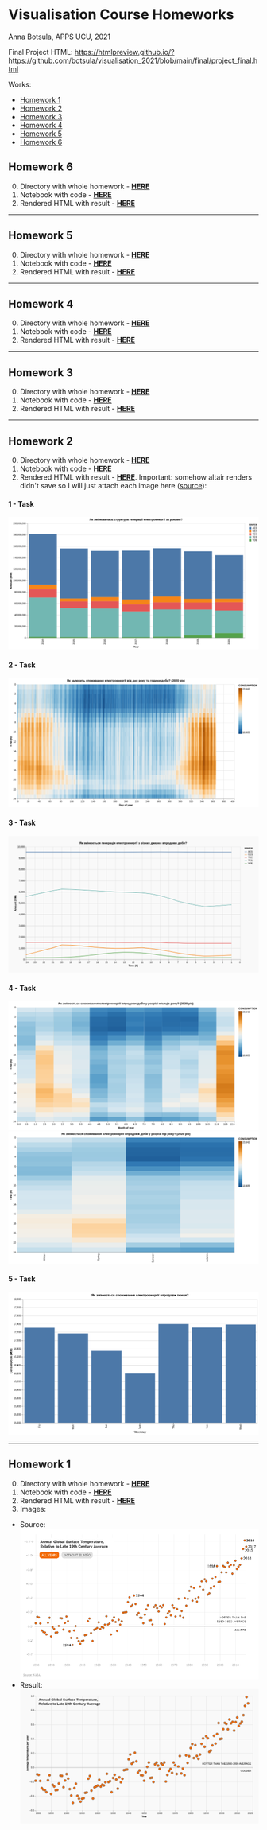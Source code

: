 # Visualisation Course Homeworks
Anna Botsula, APPS UCU, 2021

Final Project HTML: https://htmlpreview.github.io/?https://github.com/botsula/visualisation_2021/blob/main/final/project_final.html 

Works:
- [Homework 1](#homework-1)
- [Homework 2](#homework-2)
- [Homework 3](#homework-3)
- [Homework 4](#homework-4)
- [Homework 5](#homework-5)
- [Homework 6](#homework-6)

## Homework 6

0. Directory with whole homework - [**HERE**](https://github.com/botsula/visualisation_2021/tree/main/hw6)
1. Notebook with code - [**HERE**](https://github.com/botsula/visualisation_2021/blob/main/hw6/homework.ipynb)
2. Rendered HTML with result - [**HERE**](https://htmlpreview.github.io/?https://github.com/botsula/visualisation_2021/blob/main/hw6/homework.html)

-------
## Homework 5

0. Directory with whole homework - [**HERE**](https://github.com/botsula/visualisation_2021/tree/main/hw5)
1. Notebook with code - [**HERE**](https://github.com/botsula/visualisation_2021/blob/main/hw5/homework.ipynb)
2. Rendered HTML with result - [**HERE**](https://htmlpreview.github.io/?https://github.com/botsula/visualisation_2021/blob/main/hw5/homework.html)

-------
## Homework 4

0. Directory with whole homework - [**HERE**](https://github.com/botsula/visualisation_2021/tree/main/hw4)
1. Notebook with code - [**HERE**](https://github.com/botsula/visualisation_2021/blob/main/hw4/homework.ipynb)
2. Rendered HTML with result - [**HERE**](https://htmlpreview.github.io/?https://github.com/botsula/visualisation_2021/blob/main/hw4/homework.html)

-------
## Homework 3

0. Directory with whole homework - [**HERE**](https://github.com/botsula/visualisation_2021/tree/main/hw3)
1. Notebook with code - [**HERE**](https://github.com/botsula/visualisation_2021/blob/main/hw3/homeworrk.ipynb)
2. Rendered HTML with result - [**HERE**](https://htmlpreview.github.io/?https://github.com/botsula/visualisation_2021/blob/main/hw3/homework.html)

----

## Homework 2

0. Directory with whole homework - [**HERE**](https://github.com/botsula/visualisation_2021/tree/main/hw2)
1. Notebook with code - [**HERE**](https://github.com/botsula/visualisation_2021/blob/main/hw2/notebook.ipynb)
2. Rendered HTML with result - [**HERE**](https://raw.githack.com/botsula/visualisation_2021/main/hw2/notebook.html). Important: somehow altair renders didn't save so I will just attach each image here ([source](https://github.com/botsula/visualisation_2021/tree/main/hw2/img)):
#### 1 - Task
![alt text](https://raw.githubusercontent.com/botsula/visualisation_2021/main/hw2/img/visualization1.png)
#### 2 - Task
 ![alt text](https://raw.githubusercontent.com/botsula/visualisation_2021/main/hw2/img/visualization2.png)
#### 3 - Task
 ![alt text](https://raw.githubusercontent.com/botsula/visualisation_2021/main/hw2/img/visualization3.png)
#### 4 - Task
 ![alt text](https://raw.githubusercontent.com/botsula/visualisation_2021/main/hw2/img/visualization4.png)
 ![alt text](https://raw.githubusercontent.com/botsula/visualisation_2021/main/hw2/img/visualization4_1.png)
#### 5 - Task
 ![alt text](https://raw.githubusercontent.com/botsula/visualisation_2021/main/hw2/img/visualization5.png)

----

## Homework 1

0. Directory with whole homework - [**HERE**](https://github.com/botsula/visualisation_2021/tree/main/hw1)
1. Notebook with code - [**HERE**](https://github.com/botsula/visualisation_2021/blob/main/hw1/homework1.ipynb)
2. Rendered HTML with result - [**HERE**](https://raw.githack.com/botsula/visualisation_2021/3ad792f4c9e67c5443e9a88aee506c63abba0ca0/hw1/hw1_botsula.html)
3. Images:
  - Source:
![alt text](https://raw.githubusercontent.com/botsula/visualisation_2021/main/hw1/should_be.png?token=AKYA4PW65EPLO5NULGH2O7DBMLJYM)
  - Result:
 ![alt text](https://raw.githubusercontent.com/botsula/visualisation_2021/main/hw1/result.png)
